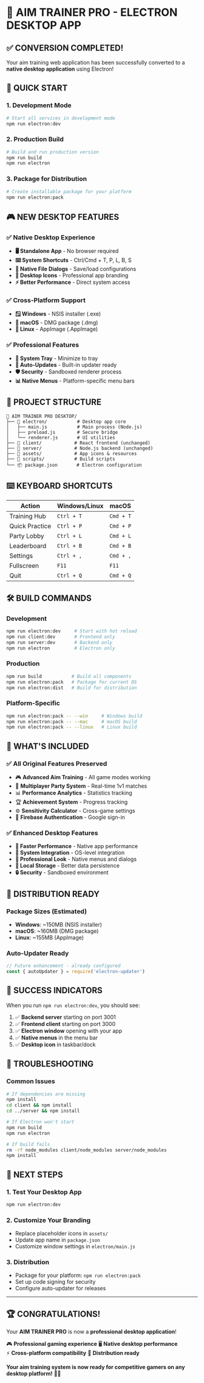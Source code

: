 # 🎯 AIM TRAINER PRO - ELECTRON DESKTOP APP

## ✅ CONVERSION COMPLETED!

Your aim training web application has been successfully converted to a **native desktop application** using Electron!

## 🚀 QUICK START

### 1. Development Mode
```bash
# Start all services in development mode
npm run electron:dev
```

### 2. Production Build
```bash
# Build and run production version
npm run build
npm run electron
```

### 3. Package for Distribution
```bash
# Create installable package for your platform
npm run electron:pack
```

## 🎮 NEW DESKTOP FEATURES

### ✅ Native Desktop Experience
- **🖥️ Standalone App** - No browser required
- **⌨️ System Shortcuts** - Ctrl/Cmd + T, P, L, B, S
- **📁 Native File Dialogs** - Save/load configurations
- **🎯 Desktop Icons** - Professional app branding
- **⚡ Better Performance** - Direct system access

### ✅ Cross-Platform Support
- **🪟 Windows** - NSIS installer (.exe)
- **🍎 macOS** - DMG package (.dmg)
- **🐧 Linux** - AppImage (.AppImage)

### ✅ Professional Features
- **📱 System Tray** - Minimize to tray
- **🔄 Auto-Updates** - Built-in updater ready
- **🛡️ Security** - Sandboxed renderer process
- **📊 Native Menus** - Platform-specific menu bars

## 📁 PROJECT STRUCTURE

```
🎯 AIM TRAINER PRO DESKTOP/
├── 📂 electron/           # Desktop app core
│   ├── main.js           # Main process (Node.js)
│   ├── preload.js        # Secure bridge
│   └── renderer.js       # UI utilities
├── 📂 client/            # React frontend (unchanged)
├── 📂 server/            # Node.js backend (unchanged)
├── 📂 assets/            # App icons & resources
├── 📂 scripts/           # Build scripts
└── 📦 package.json       # Electron configuration
```

## ⌨️ KEYBOARD SHORTCUTS

| Action | Windows/Linux | macOS |
|--------|---------------|-------|
| Training Hub | `Ctrl + T` | `Cmd + T` |
| Quick Practice | `Ctrl + P` | `Cmd + P` |
| Party Lobby | `Ctrl + L` | `Cmd + L` |
| Leaderboard | `Ctrl + B` | `Cmd + B` |
| Settings | `Ctrl + ,` | `Cmd + ,` |
| Fullscreen | `F11` | `F11` |
| Quit | `Ctrl + Q` | `Cmd + Q` |

## 🛠️ BUILD COMMANDS

### Development
```bash
npm run electron:dev     # Start with hot reload
npm run client:dev       # Frontend only
npm run server:dev       # Backend only
npm run electron         # Electron only
```

### Production
```bash
npm run build           # Build all components
npm run electron:pack   # Package for current OS
npm run electron:dist   # Build for distribution
```

### Platform-Specific
```bash
npm run electron:pack -- --win     # Windows build
npm run electron:pack -- --mac     # macOS build  
npm run electron:pack -- --linux   # Linux build
```

## 🎯 WHAT'S INCLUDED

### ✅ All Original Features Preserved
- 🎮 **Advanced Aim Training** - All game modes working
- 👥 **Multiplayer Party System** - Real-time 1v1 matches
- 📊 **Performance Analytics** - Statistics tracking
- 🏆 **Achievement System** - Progress tracking
- ⚙️ **Sensitivity Calculator** - Cross-game settings
- 🔐 **Firebase Authentication** - Google sign-in

### ✅ Enhanced Desktop Features
- **🚀 Faster Performance** - Native app performance
- **📱 System Integration** - OS-level integration
- **🎯 Professional Look** - Native menus and dialogs
- **💾 Local Storage** - Better data persistence
- **🔒 Security** - Sandboxed environment

## 🚀 DISTRIBUTION READY

### Package Sizes (Estimated)
- **Windows**: ~150MB (NSIS installer)
- **macOS**: ~160MB (DMG package)
- **Linux**: ~155MB (AppImage)

### Auto-Updater Ready
```javascript
// Future enhancement - already configured
const { autoUpdater } = require('electron-updater')
```

## 🎉 SUCCESS INDICATORS

When you run `npm run electron:dev`, you should see:
1. ✅ **Backend server** starting on port 3001
2. ✅ **Frontend client** starting on port 3000
3. ✅ **Electron window** opening with your app
4. ✅ **Native menus** in the menu bar
5. ✅ **Desktop icon** in taskbar/dock

## 🐛 TROUBLESHOOTING

### Common Issues
```bash
# If dependencies are missing
npm install
cd client && npm install
cd ../server && npm install

# If Electron won't start
npm run build
npm run electron

# If build fails
rm -rf node_modules client/node_modules server/node_modules
npm install
```

## 🎯 NEXT STEPS

### 1. Test Your Desktop App
```bash
npm run electron:dev
```

### 2. Customize Your Branding
- Replace placeholder icons in `assets/`
- Update app name in `package.json`
- Customize window settings in `electron/main.js`

### 3. Distribution
- Package for your platform: `npm run electron:pack`
- Set up code signing for security
- Configure auto-updater for releases

---

## 🏆 CONGRATULATIONS!

Your **AIM TRAINER PRO** is now a **professional desktop application**! 

🎮 **Professional gaming experience**
🖥️ **Native desktop performance**  
⚡ **Cross-platform compatibility**
🚀 **Distribution ready**

**Your aim training system is now ready for competitive gamers on any desktop platform!** 🎯✨ 